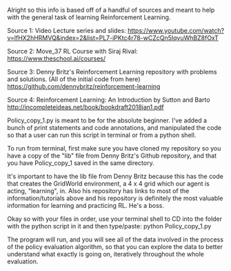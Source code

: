 Alright so this info is based off of a handful of sources and meant to help with the general task of learning Reinforcement Learning.

Source 1: Video Lecture series and slides:
https://www.youtube.com/watch?v=lfHX2hHRMVQ&index=2&list=PL7-jPKtc4r78-wCZcQn5IqyuWhBZ8fOxT

Source 2: Move_37 RL Course with Siraj Rival:
https://www.theschool.ai/courses/

Source 3: Denny Britz's Reinforcement Learning repository with problems and solutions.
(All of the initial code from here)
https://github.com/dennybritz/reinforcement-learning

Source 4: Reinforcement Learning: An Introduction by Sutton and Barto
http://incompleteideas.net/book/bookdraft2018jan1.pdf


Policy_copy_1.py is meant to be for the absolute beginner. I've added a bunch of
print statements and code annotations, and manipulated the code so that a user can
run this script in terminal or from a python shell.

To run from terminal, first make sure you have cloned my repository so you have a copy of the "lib" file from Denny Britz's Github repository, and that you have Policy_copy_1 saved in the same directory.

It's important to have the lib file from Denny Britz because this has the code that
creates the GridWorld environment, a 4 x 4 grid which our agent is acting, "learning", in. Also his repository has links to most of the information/tutorials above and his repository
is definitely the most valuable information for learning and practicing RL. He's a boss.

Okay so with your files in order, use your terminal shell to CD into the folder with the
python script in it and then type/paste:
    python Policy_copy_1.py

The program will run, and you will see all of the data involved in the process of the
policy evaluation algorithm, so that you can explore the data to better understand
what exactly is going on, iteratively throughout the whole evaluation.
